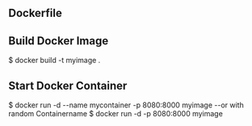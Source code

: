 ##  Dockerfile

## Build Docker Image

$ docker build -t myimage .

## Start Docker Container

$ docker run -d --name mycontainer -p 8080:8000 myimage
--or with random Containername
$ docker run -d -p 8080:8000 myimage